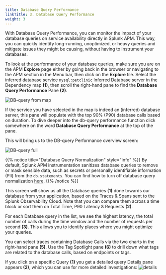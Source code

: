 ```yaml
---
title: Database Query Performance
linkTitle: 3. Database Query Performance
weight: 3
---
```


With Database Query Performance, you can monitor the impact of your database queries on service availability directly in Splunk APM. This way, you can quickly identify long-running, unoptimized, or heavy queries and mitigate issues they might be causing, without having to instrument your databases.

To look at the performance of your database queries, make sure you are on the APM **Explore** page either by going back in the browser or navigating to the APM section in the Menu bar, then click on the **Explore** tile.
Select the inferred database service `mysql:petclinic` Inferred Database server in the Dependency map **(1)**, then scroll the right-hand pane to find the **Database Query Performance** Pane **(2)**.

![DB-query from map](../../images/db-query-map.png)

If the service you have selected in the map is indeed an (inferred) database server, this pane will populate with the top 90% (P90) database calls based on duration. To dive deeper into the db-query performance function click somewhere on the word **Database Query Performance** at the top of the pane.

This will bring us to the DB-query Performance overview screen:

![DB-query full](../../images/db-query-full.png)

{{% notice title="Database Query Normalization" style="info" %}}
By default, Splunk APM instrumentation sanitizes database queries to remove or mask sensible data, such as secrets or personally identifiable information (PII) from the `db.statements`. You can find how to turn off database query normalization [here](https://docs.splunk.com/observability/en/apm/db-query-perf/db-perf-troubleshooting.html#turn-off-database-query-normalization).
{{% /notice %}}

This screen will show us all the Database queries **(1)** done towards our database from your application, based on the Traces & Spans sent to the Splunk Observability Cloud.  Note that you can compare them across a time block or sort them on Total Time, P90 Latency & Requests **(2)**.

For each Database query in the list, we see the highest latency, the total number of calls during the time window and the number of requests per second **(3)**. This allows you to identify places where you might optimize your queries.

You can select traces containing Database Calls via the two charts in the right-hand pane **(5)**. Use the Tag Spotlight pane **(6)** to drill down what tags are related to the database calls, based on endpoints or tags.

If you click on a specific Query **(1)** you get a detailed query Details pane appears **(2)**, which you can use for more detailed investigations:
![details](../../images/query-details.png)
<!--

## 4. Adding Resource Attributes to Spans

Resource attributes can be added to every reported span. For example `version=0.314`. A comma-separated list of resource attributes can also be defined e.g. `key1=val1,key2=val2`.

Let's launch the PetClinic again using new resource attributes. Note, that adding resource attributes to the run command will override what was defined when we installed the collector. Let's add two new resource attributes `deployment.environment=$INSTANCE-petclinic-env,version=0.314`:

```bash
java \
-Dserver.port=8083 \
-Dotel.service.name=$INSTANCE-petclinic-service \
-Dotel.resource.attributes=deployment.environment=$INSTANCE-petclinic-env,version=0.314 \
-jar target/spring-petclinic-*.jar --spring.profiles.active=mysql
```

Back in the Splunk APM UI we can drill down on a recent trace and see the new `version` attribute in a span.
-->